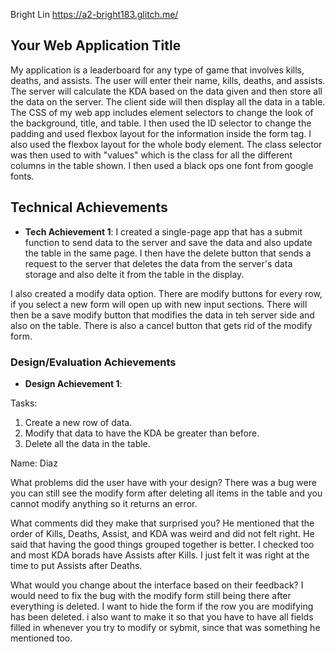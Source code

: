 Bright Lin
https://a2-bright183.glitch.me/

## Your Web Application Title

My application is a leaderboard for any type of game that involves kills, deaths, and assists. The user will enter their name, kills, deaths, and assists. The server will calculate the KDA based on the data given and then store all the data on the server. The client side will then display all the data in a table. The CSS of my web app includes element selectors to change the look of the background, title, and table. I then used the ID selector to change the padding and used flexbox layout for the information inside the form tag. I also used the flexbox layout for the whole body element. The class selector was then used to with "values" which is the class for all the different columns in the table shown. I then used a black ops one font from google fonts.



## Technical Achievements
- **Tech Achievement 1**: 
I created a single-page app that has a submit function to send data to the server and save the data and also update the table in the same page. I then have the delete button that sends a request to the server that deletes the data from the server's data storage and also delte it from the table in the display.

I also created a modify data option. There are modify buttons for every row, if you select a new form will open up with new input sections. There will then be a save modify button that modifies the data in teh server side and also on the table. There is also a cancel button that gets rid of the modify form. 


### Design/Evaluation Achievements
- **Design Achievement 1**: 

Tasks:
1. Create a new row of data.
2. Modify that data to have the KDA be greater than before.
3. Delete all the data in the table.



Name: Diaz

What problems did the user have with your design?
There was a bug were you can still see the modify form after deleting all items in the table and you cannot modify anything so it returns an error.

What comments did they make that surprised you?
He mentioned that the order of Kills, Deaths, Assist, and KDA was weird and did not felt right. He said that having the good things grouped together is better. I checked too and most KDA borads have Assists after Kills. I just felt it was right at the time to put Assists after Deaths.

What would you change about the interface based on their feedback?
I would need to fix the bug with the modify form still being there after everything is deleted. I want to hide the form if the row you are modifying has been deleted. i also want to make it so that you have to have all fields filled in whenever you try to modify or sybmit, since that was something he mentioned too.